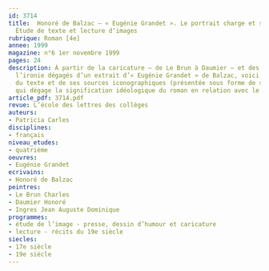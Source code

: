 ```yaml
---
id: 3714
title:  Honoré de Balzac – « Eugénie Grandet ». Le portrait charge et ses procédés.
  Étude de texte et lecture d’images
rubrique: Roman [4e]
annee: 1999
magazine: n°6 1er novembre 1999
pages: 24
description: À partir de la caricature – de Le Brun à Daumier – et des procédés de
  l’ironie dégagés d’un extrait d’« Eugénie Grandet » de Balzac, voici une étude croisée
  du texte et de ses sources iconographiques (présentée sous forme de séquences vidéo),
  qui dégage la signification idéologique du roman en relation avec le programme d’histoire.
article_pdf: 3714.pdf
revue: L’école des lettres des collèges
auteurs:
- Patricia Carles
disciplines:
- français
niveau_etudes:
- quatrième
oeuvres:
- Eugénie Grandet
ecrivains:
- Honoré de Balzac
peintres:
- Le Brun Charles
- Daumier Honoré
- Ingres Jean Auguste Dominique
programmes:
- étude de l’image - presse, dessin d’humour et caricature
- lecture - récits du 19e siècle
siecles:
- 17e siècle
- 19e siècle
---
```

